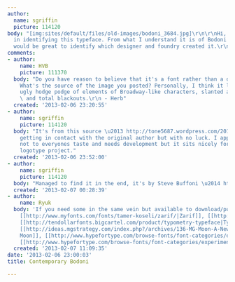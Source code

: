 ```yaml
---
author:
  name: sgriffin
  picture: 114120
body: "[img:sites/default/files/old-images/bodoni_3684.jpg]\r\n\r\nHi, need some help
  in identifying this typeface. From what I understand it is of Bodoni origins but
  would be great to identify which designer and foundry created it.\r\n\r\nMany thanks\r\nSimon"
comments:
- author:
    name: HVB
    picture: 111370
  body: "Do you have reason to believe that it's a font rather than a drawn alphabet?
    What's the source of the image you posted? Personally, I think it looks like an
    ugly hodge podge of elements of Broadway-like characters, slanted avant-garde,
    \ and total blackouts.\r\n - Herb"
  created: '2013-02-06 23:20:55'
- author:
    name: sgriffin
    picture: 114120
  body: "It's from this source \u2013 http://tone5687.wordpress.com/2010/03/18/bodoni-and-the-italian-font-scene/\r\n\r\nTried
    getting in contact with the original author but with no luck. I appreciate it's
    not to everyones taste and needs development but it sits nicely for a current
    logotype project."
  created: '2013-02-06 23:52:00'
- author:
    name: sgriffin
    picture: 114120
  body: "Managed to find it in the end, it's by Steve Buffoni \u2014 http://www.behance.net/gallery/Metropolitain-Typeface/361696"
  created: '2013-02-07 00:28:39'
- author:
    name: Ryuk
  body: 'If you need some in the same vein but available to download/purchase: [[http://www.hypefortype.com/browse-fonts/font-categories/exclusive/sawdust-newmodern.html|NewModern]],
    [[http://www.myfonts.com/fonts/tamer-koseli/zarif/|Zarif]], [[http://www.behance.net/gallery/Accent-%28Free%29-Display-Typeface/2624657|Accent]],
    [[http://tendollarfonts.bigcartel.com/product/typometry-typeface|Typometry]],
    [[http://ideas.mgstrategy.com/index.php?/archives/136-MG-Moon-A-New-Font-inspired-by-70s-Science-Fiction.html|MG
    Moon]], [[http://www.hypefortype.com/browse-fonts/font-categories/experimental/fabrizio.html|Fabrizio]],
    [[http://www.hypefortype.com/browse-fonts/font-categories/experimental/otto-html.html|Otto]]'
  created: '2013-02-07 11:09:35'
date: '2013-02-06 23:00:03'
title: Contemporary Bodoni

---
```

